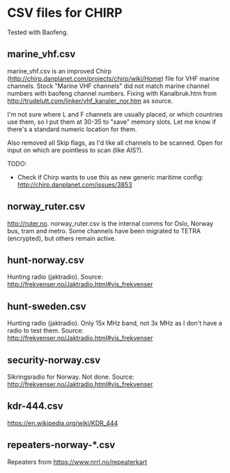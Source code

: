 # CSV files for CHIRP

Tested with Baofeng.


## marine_vhf.csv

marine_vhf.csv is an improved Chirp (http://chirp.danplanet.com/projects/chirp/wiki/Home) file for VHF marine channels. Stock "Marine VHF channels" did not match marine channel numbers with baofeng channel numbers. Fixing with Kanalbruk.htm from http://trudelutt.com/linker/vhf_kanaler_nor.htm as source.

I'm not sure where L and F channels are usually placed, or which countries use them, so I put them at 30-35 to "save" memory slots. Let me know if there's a standard numeric location for them.

Also removed all Skip flags, as I'd like all channels to be scanned. Open for input on which are pointless to scan (like AIS?).

TODO:
* Check if Chirp wants to use this as new generic maritime config: http://chirp.danplanet.com/issues/3853


## norway_ruter.csv

http://ruter.no. norway_ruter.csv is the internal comms for Oslo, Norway bus, tram and metro. Some channels have been migrated to TETRA (encrypted), but others remain active.


## hunt-norway.csv

Hunting radio (jaktradio). Source: http://frekvenser.no/Jaktradio.html#vis_frekvenser


## hunt-sweden.csv

Hunting radio (jaktradio). Only 15x MHz band, not 3x MHz as I don't have a radio to test them. Source: http://frekvenser.no/Jaktradio.html#vis_frekvenser

## security-norway.csv

Sikringsradio for Norway. Not done. Source: http://frekvenser.no/Jaktradio.html#vis_frekvenser

## kdr-444.csv

https://en.wikipedia.org/wiki/KDR_444

## repeaters-norway-*.csv

Repeaters from https://www.nrrl.no/repeaterkart

